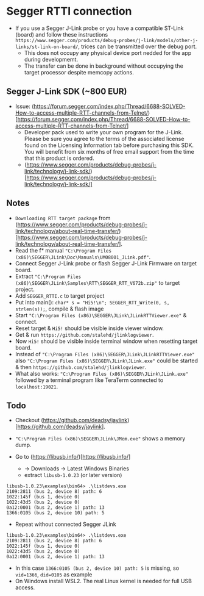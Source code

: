 # Segger RTTI connection
- If you use a Segger J-Link probe or you have a compatible ST-Link (board) and follow these instructions `https://www.segger.com/products/debug-probes/j-link/models/other-j-links/st-link-on-board/`, trices can be transmitted over the debug port.
  - This does not occupy any physical device port nedded for the app during developmemt.
  - The transfer can be done in background without occupying the target processor despite memcopy actions.
## Segger J-Link SDK (~800 EUR)
- Issue: (https://forum.segger.com/index.php/Thread/6688-SOLVED-How-to-access-multiple-RTT-channels-from-Telnet/)[https://forum.segger.com/index.php/Thread/6688-SOLVED-How-to-access-multiple-RTT-channels-from-Telnet/]
  - Developer pack used to write your own program for the J-Link. Please be sure you agree to the terms of the associated license found on the Licensing Information tab before purchasing this SDK. You will benefit from six months of free email support from the time that this product is ordered.
  - (https://www.segger.com/products/debug-probes/j-link/technology/j-link-sdk/)[https://www.segger.com/products/debug-probes/j-link/technology/j-link-sdk/]

## Notes
- `Downloading RTT target package` from (https://www.segger.com/products/debug-probes/j-link/technology/about-real-time-transfer/)[https://www.segger.com/products/debug-probes/j-link/technology/about-real-time-transfer/].
- Read the f* manual `"C:\Program Files (x86)\SEGGER\JLink\Doc\Manuals\UM08001_JLink.pdf"`.
- Connect Segger J-Link probe or flash Segger J-Link Firmware on target board.
- Extract `"C:\Program Files (x86)\SEGGER\JLink\Samples\RTT\SEGGER_RTT_V672b.zip"` to target project.
- Add `SEGGER_RTTI.c` to target project
- Put into main(): `char* s = "Hi5!\n"; SEGGER_RTT_Write(0, s, strlen(s));`, compile & flash image
- Start `"C:\Program Files (x86)\SEGGER\JLink\JLinkRTTViewer.exe"` & connect.
- Reset target & `Hi5!` should be visible inside viewer window.
- Get & run `https://github.com/stalehd/jlinklogviewer`.
- Now `Hi5!` should be visible inside terminal window when resetting target board.
- Instead of `"C:\Program Files (x86)\SEGGER\JLink\JLinkRTTViewer.exe"` also `"C:\Program Files (x86)\SEGGER\JLink\JLink.exe"` could be started & then `https://github.com/stalehd/jlinklogviewer`.
- What also works: `"C:\Program Files (x86)\SEGGER\JLink\JLink.exe"` followed by a terminal program like TeraTerm connected to `localhost:19021`.
## Todo
- Checkout (https://github.com/deadsy/jaylink)[https://github.com/deadsy/jaylink].
- `"C:\Program Files (x86)\SEGGER\JLink\JMem.exe"` shows a memory dump.

- Go to (https://libusb.info/)[https://libusb.info/] 
  - -> Downloads -> Latest Windows Binaries
  - extract `libusb-1.0.23` (or later version)
```
libusb-1.0.23\examples\bin64> .\listdevs.exe
2109:2811 (bus 2, device 8) path: 6
1022:145f (bus 1, device 0)
1022:43d5 (bus 2, device 0)
0a12:0001 (bus 2, device 1) path: 13
1366:0105 (bus 2, device 10) path: 5
```
- Repeat without connected Segger JLink
```
libusb-1.0.23\examples\bin64> .\listdevs.exe
2109:2811 (bus 2, device 8) path: 6
1022:145f (bus 1, device 0)
1022:43d5 (bus 2, device 0)
0a12:0001 (bus 2, device 1) path: 13
```  
- In this case `1366:0105 (bus 2, device 10) path: 5` is missing, so `vid=1366`, `did=0105` as example
- On Windows install WSL2. The real Linux kernel is needed for full USB access.
